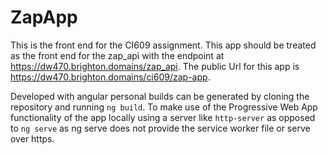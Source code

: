 # ZapApp

This is the front end for the CI609 assignment. This app should be treated as the front end for the zap_api with the endpoint at https://dw470.brighton.domains/zap_api. The public Url for this app is https://dw470.brighton.domains/ci609/zap-app. 

Developed with angular personal builds can be generated by cloning the repository and running ```ng build```. To make use of the Progressive Web App functionality of the app locally using a server like ```http-server``` as opposed to ```ng serve``` as ng serve does not provide the service worker file or serve over https.